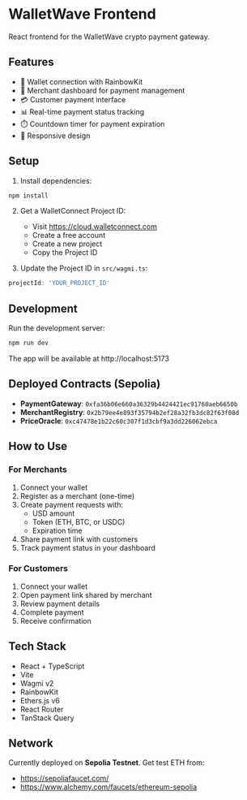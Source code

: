 # WalletWave Frontend

React frontend for the WalletWave crypto payment gateway.

## Features

- 🔐 Wallet connection with RainbowKit
- 💼 Merchant dashboard for payment management
- 💳 Customer payment interface
- 📊 Real-time payment status tracking
- ⏱️ Countdown timer for payment expiration
- 📱 Responsive design

## Setup

1. Install dependencies:
```bash
npm install
```

2. Get a WalletConnect Project ID:
   - Visit https://cloud.walletconnect.com
   - Create a free account
   - Create a new project
   - Copy the Project ID

3. Update the Project ID in `src/wagmi.ts`:
```typescript
projectId: 'YOUR_PROJECT_ID'
```

## Development

Run the development server:
```bash
npm run dev
```

The app will be available at http://localhost:5173

## Deployed Contracts (Sepolia)

- **PaymentGateway**: `0xfa36b06e660a36329b4424421ec91760aeb6650b`
- **MerchantRegistry**: `0x2b79ee4e893f35794b2ef28a32fb3dc82f63f08d`
- **PriceOracle**: `0xc47478e1b22c60c307f1d3cbf9a3dd226062ebca`

## How to Use

### For Merchants

1. Connect your wallet
2. Register as a merchant (one-time)
3. Create payment requests with:
   - USD amount
   - Token (ETH, BTC, or USDC)
   - Expiration time
4. Share payment link with customers
5. Track payment status in your dashboard

### For Customers

1. Connect your wallet
2. Open payment link shared by merchant
3. Review payment details
4. Complete payment
5. Receive confirmation

## Tech Stack

- React + TypeScript
- Vite
- Wagmi v2
- RainbowKit
- Ethers.js v6
- React Router
- TanStack Query

## Network

Currently deployed on **Sepolia Testnet**. Get test ETH from:
- https://sepoliafaucet.com/
- https://www.alchemy.com/faucets/ethereum-sepolia
